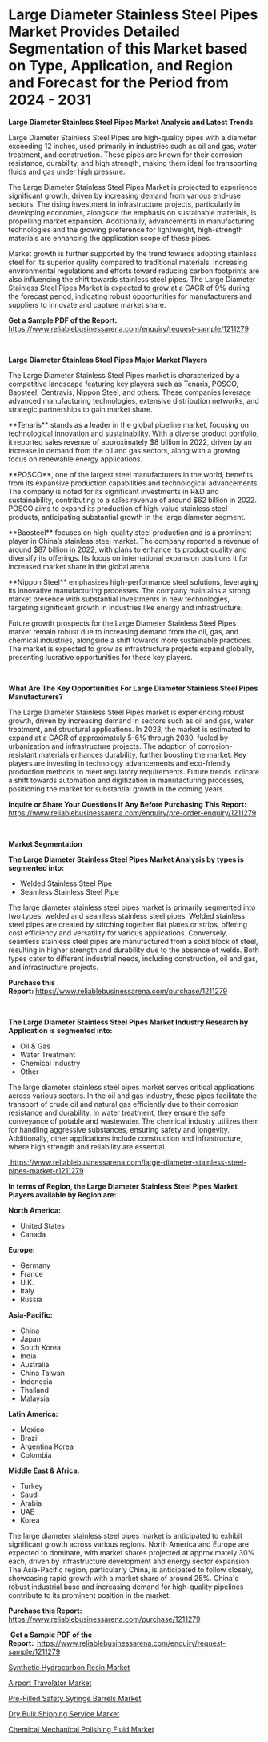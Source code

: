 <p><h1>Large Diameter Stainless Steel Pipes Market Provides Detailed Segmentation of this Market based on Type, Application, and Region and Forecast for the Period from 2024 - 2031</h1></p><p><strong>Large Diameter Stainless Steel Pipes Market Analysis and Latest Trends</strong></p>
<p><p>Large Diameter Stainless Steel Pipes are high-quality pipes with a diameter exceeding 12 inches, used primarily in industries such as oil and gas, water treatment, and construction. These pipes are known for their corrosion resistance, durability, and high strength, making them ideal for transporting fluids and gas under high pressure.</p><p>The Large Diameter Stainless Steel Pipes Market is projected to experience significant growth, driven by increasing demand from various end-use sectors. The rising investment in infrastructure projects, particularly in developing economies, alongside the emphasis on sustainable materials, is propelling market expansion. Additionally, advancements in manufacturing technologies and the growing preference for lightweight, high-strength materials are enhancing the application scope of these pipes.</p><p>Market growth is further supported by the trend towards adopting stainless steel for its superior quality compared to traditional materials. Increasing environmental regulations and efforts toward reducing carbon footprints are also influencing the shift towards stainless steel pipes. The Large Diameter Stainless Steel Pipes Market is expected to grow at a CAGR of 9% during the forecast period, indicating robust opportunities for manufacturers and suppliers to innovate and capture market share.</p></p>
<p><strong>Get a Sample PDF of the Report:&nbsp;</strong> <a href="https://www.reliablebusinessarena.com/enquiry/request-sample/1211279?utm_campaign=1399&utm_medium=2&utm_source=Github&utm_content=ia&utm_term=12102024&utm_id=large-diameter-stainless-steel-pipes">https://www.reliablebusinessarena.com/enquiry/request-sample/1211279</a></p>
<p>&nbsp;</p>
<p><strong>Large Diameter Stainless Steel Pipes Major Market Players</strong></p>
<p><p>The Large Diameter Stainless Steel Pipes market is characterized by a competitive landscape featuring key players such as Tenaris, POSCO, Baosteel, Centravis, Nippon Steel, and others. These companies leverage advanced manufacturing technologies, extensive distribution networks, and strategic partnerships to gain market share.</p><p>**Tenaris** stands as a leader in the global pipeline market, focusing on technological innovation and sustainability. With a diverse product portfolio, it reported sales revenue of approximately $8 billion in 2022, driven by an increase in demand from the oil and gas sectors, along with a growing focus on renewable energy applications.</p><p>**POSCO**, one of the largest steel manufacturers in the world, benefits from its expansive production capabilities and technological advancements. The company is noted for its significant investments in R&D and sustainability, contributing to a sales revenue of around $62 billion in 2022. POSCO aims to expand its production of high-value stainless steel products, anticipating substantial growth in the large diameter segment.</p><p>**Baosteel** focuses on high-quality steel production and is a prominent player in China’s stainless steel market. The company reported a revenue of around $87 billion in 2022, with plans to enhance its product quality and diversify its offerings. Its focus on international expansion positions it for increased market share in the global arena.</p><p>**Nippon Steel** emphasizes high-performance steel solutions, leveraging its innovative manufacturing processes. The company maintains a strong market presence with substantial investments in new technologies, targeting significant growth in industries like energy and infrastructure.</p><p>Future growth prospects for the Large Diameter Stainless Steel Pipes market remain robust due to increasing demand from the oil, gas, and chemical industries, alongside a shift towards more sustainable practices. The market is expected to grow as infrastructure projects expand globally, presenting lucrative opportunities for these key players.</p></p>
<p>&nbsp;</p>
<p><strong>What Are The Key Opportunities For Large Diameter Stainless Steel Pipes Manufacturers?</strong></p>
<p><p>The Large Diameter Stainless Steel Pipes market is experiencing robust growth, driven by increasing demand in sectors such as oil and gas, water treatment, and structural applications. In 2023, the market is estimated to expand at a CAGR of approximately 5-6% through 2030, fueled by urbanization and infrastructure projects. The adoption of corrosion-resistant materials enhances durability, further boosting the market. Key players are investing in technology advancements and eco-friendly production methods to meet regulatory requirements. Future trends indicate a shift towards automation and digitization in manufacturing processes, positioning the market for substantial growth in the coming years.</p></p>
<p><strong>Inquire or Share Your Questions If Any Before Purchasing This Report:</strong> <a href="https://www.reliablebusinessarena.com/enquiry/pre-order-enquiry/1211279?utm_campaign=1399&utm_medium=2&utm_source=Github&utm_content=ia&utm_term=12102024&utm_id=large-diameter-stainless-steel-pipes">https://www.reliablebusinessarena.com/enquiry/pre-order-enquiry/1211279</a></p>
<p>&nbsp;</p>
<p><strong>Market Segmentation</strong></p>
<p><strong>The Large Diameter Stainless Steel Pipes Market Analysis by types is segmented into:</strong></p>
<p><ul><li>Welded Stainless Steel Pipe</li><li>Seamless Stainless Steel Pipe</li></ul></p>
<p><p>The large diameter stainless steel pipes market is primarily segmented into two types: welded and seamless stainless steel pipes. Welded stainless steel pipes are created by stitching together flat plates or strips, offering cost efficiency and versatility for various applications. Conversely, seamless stainless steel pipes are manufactured from a solid block of steel, resulting in higher strength and durability due to the absence of welds. Both types cater to different industrial needs, including construction, oil and gas, and infrastructure projects.</p></p>
<p><strong>Purchase this Report:&nbsp;</strong><a href="https://www.reliablebusinessarena.com/purchase/1211279?utm_campaign=1399&utm_medium=2&utm_source=Github&utm_content=ia&utm_term=12102024&utm_id=large-diameter-stainless-steel-pipes">https://www.reliablebusinessarena.com/purchase/1211279</a></p>
<p>&nbsp;</p>
<p><strong>The Large Diameter Stainless Steel Pipes Market Industry Research by Application is segmented into:</strong></p>
<p><ul><li>Oil & Gas</li><li>Water Treatment</li><li>Chemical Industry</li><li>Other</li></ul></p>
<p><p>The large diameter stainless steel pipes market serves critical applications across various sectors. In the oil and gas industry, these pipes facilitate the transport of crude oil and natural gas efficiently due to their corrosion resistance and durability. In water treatment, they ensure the safe conveyance of potable and wastewater. The chemical industry utilizes them for handling aggressive substances, ensuring safety and longevity. Additionally, other applications include construction and infrastructure, where high strength and reliability are essential.</p></p>
<p><a href="https://www.reliablebusinessarena.com/large-diameter-stainless-steel-pipes-market-r1211279?utm_campaign=1399&utm_medium=2&utm_source=Github&utm_content=ia&utm_term=12102024&utm_id=large-diameter-stainless-steel-pipes">&nbsp;https://www.reliablebusinessarena.com/large-diameter-stainless-steel-pipes-market-r1211279</a></p>
<p><strong>In terms of Region, the Large Diameter Stainless Steel Pipes Market Players available by Region are:</strong></p>
<p>
    <p> <strong> North America: </strong>
        <ul>
            <li>United States</li>
            <li>Canada</li>
        </ul>
        </p> 
    <p> <strong> Europe: </strong>
        <ul>
            <li>Germany</li>
            <li>France</li>
            <li>U.K.</li>
            <li>Italy</li>
            <li>Russia</li>
        </ul>
        </p> 
    <p> <strong> Asia-Pacific: </strong>
        <ul>
            <li>China</li>
            <li>Japan</li>
            <li>South Korea</li>
            <li>India</li>
            <li>Australia</li>
            <li>China Taiwan</li>
            <li>Indonesia</li>
            <li>Thailand</li>
            <li>Malaysia</li>
        </ul>
        </p> 
    <p> <strong> Latin America: </strong>
        <ul>
            <li>Mexico</li>
            <li>Brazil</li>
            <li>Argentina Korea</li>
            <li>Colombia</li>
        </ul>
        </p> 
    <p> <strong> Middle East & Africa: </strong>
        <ul>
            <li>Turkey</li>
            <li>Saudi</li>
            <li>Arabia</li>
            <li>UAE</li>
            <li>Korea</li>
        </ul>
    </p>
    </p>
<p><p>The large diameter stainless steel pipes market is anticipated to exhibit significant growth across various regions. North America and Europe are expected to dominate, with market shares projected at approximately 30% each, driven by infrastructure development and energy sector expansion. The Asia-Pacific region, particularly China, is anticipated to follow closely, showcasing rapid growth with a market share of around 25%. China's robust industrial base and increasing demand for high-quality pipelines contribute to its prominent position in the market.</p></p>
<p><strong>Purchase this Report: </strong><a href="https://www.reliablebusinessarena.com/purchase/1211279?utm_campaign=1399&utm_medium=2&utm_source=Github&utm_content=ia&utm_term=12102024&utm_id=large-diameter-stainless-steel-pipes">https://www.reliablebusinessarena.com/purchase/1211279</a></p>
<p>&nbsp;<strong>Get a Sample PDF of the Report:&nbsp;&nbsp;</strong><a href="https://www.reliablebusinessarena.com/enquiry/request-sample/1211279?utm_campaign=1399&utm_medium=2&utm_source=Github&utm_content=ia&utm_term=12102024&utm_id=large-diameter-stainless-steel-pipes">https://www.reliablebusinessarena.com/enquiry/request-sample/1211279</a></p>
<p><strong></strong></p>
<p><p><a href="https://www.linkedin.com/pulse/global-perspectives-synthetic-hydrocarbon-resin-market-trends-gdbuf?utm_campaign=1399&utm_medium=2&utm_source=Github&utm_content=ia&utm_term=12102024&utm_id=large-diameter-stainless-steel-pipes">Synthetic Hydrocarbon Resin Market</a></p><p><a href="https://www.linkedin.com/pulse/strategic-market-insights-navigating-global-airport-travolator-zz7he?utm_campaign=1399&utm_medium=2&utm_source=Github&utm_content=ia&utm_term=12102024&utm_id=large-diameter-stainless-steel-pipes">Airport Travolator Market</a></p><p><a href="https://www.linkedin.com/pulse/navigating-global-pre-filled-safety-syringe-barrels-market-nazhe?utm_campaign=1399&utm_medium=2&utm_source=Github&utm_content=ia&utm_term=12102024&utm_id=large-diameter-stainless-steel-pipes">Pre-Filled Safety Syringe Barrels Market</a></p><p><a href="https://github.com/tamvrosiya/Market-Research-Report-List-6/blob/main/dry-bulk-shipping-service-market.md?utm_campaign=1399&utm_medium=2&utm_source=Github&utm_content=ia&utm_term=12102024&utm_id=large-diameter-stainless-steel-pipes">Dry Bulk Shipping Service Market</a></p><p><a href="https://www.linkedin.com/pulse/insights-chemical-mechanical-polishing-fluid-market-share-competitive-vsrtf?utm_campaign=1399&utm_medium=2&utm_source=Github&utm_content=ia&utm_term=12102024&utm_id=large-diameter-stainless-steel-pipes">Chemical Mechanical Polishing Fluid Market</a></p></p>